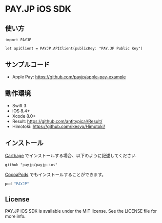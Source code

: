 # PAY.JP iOS SDK

## 使い方

```
import PAYJP

let apiClient = PAYJP.APIClient(publicKey: "PAY.JP Public Key")
```

## サンプルコード

- Apple Pay: https://github.com/payjp/apple-pay-example

## 動作環境

- Swift 3
- iOS 8.4+
- Xcode 8.0+
- Result: https://github.com/antitypical/Result/
- Himotoki: https://github.com/ikesyo/Himotoki/

## インストール

[Carthage](https://github.com/Carthage/Carthage) でインストールする場合、以下のように記述してください
```
github "payjp/payjp-ios"
```

[CocoaPods](http://cocoapods.org) でもインストールすることができます。

```ruby
pod "PAYJP"
```

## License

PAY.JP iOS SDK is available under the MIT license. See the LICENSE file for more info.
